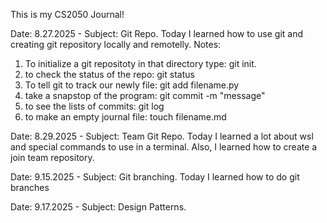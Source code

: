 This is my CS2050 Journal! 

Date: 8.27.2025 - Subject: Git Repo. Today I learned how to use git and creating git repository locally and remotelly. Notes:
 1. To initialize a git repositoty in that directory type:
    git init.
 2. to check the status of the repo:
    git status
 3. To tell git to track our newly file:
    git add filename.py 
 4. take a snapstop of the program:
    git commit -m "message"
 5. to see the lists of commits:
    git log 
 6. to make an empty journal file:
    touch filename.md

Date: 8.29.2025 - Subject: Team Git Repo. Today I learned a lot about wsl and special commands to use in a terminal. Also, I learned how to create a join team repository. 

Date: 9.15.2025 - Subject: Git branching. Today I learned how to do git branches

Date: 9.17.2025 - Subject: Design Patterns. 
